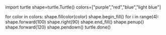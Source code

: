 import turtle
shape=turtle.Turtle()
colors=["purple","red","blue","light blue"]

for color in colors:
    shape.fillcolor(color)
    shape.begin_fill()
    for i in range(4):
        shape.forward(100)
        shape.right(90)
    shape.end_fill()
    shape.penup()
    shape.forward(120)
    shape.pendown()
turtle.done()
